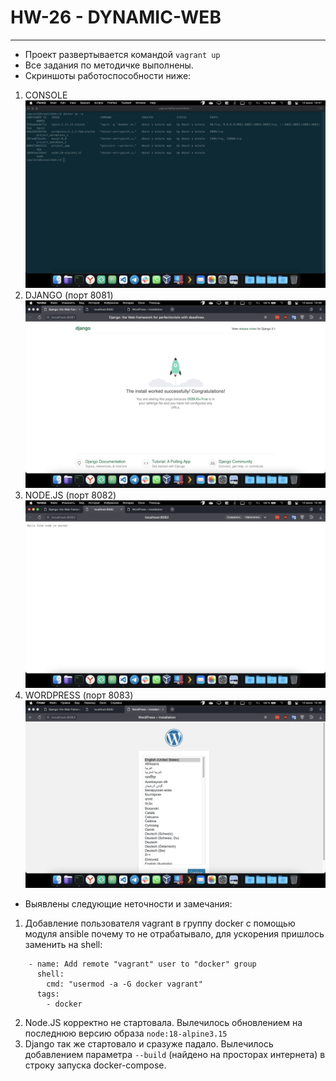 # **HW-26 - DYNAMIC-WEB**
---
- Проект развертывается командой `vagrant up`
- Все задания по методичке выполнены.
- Скриншоты работоспособности ниже:
1. CONSOLE
![](./screen/console.jpg)
2. DJANGO (порт 8081)
![](./screen/1.jpg)
3. NODE.JS (порт 8082)
![](./screen/2.jpg)
4. WORDPRESS (порт 8083)
![](./screen/3.jpg)
- Выявлены следующие неточности и замечания:
1. Добавление пользователя vagrant в группу docker с помощью модуля ansible почему то не отрабатывало, для ускорения пришлось заменить на shell:
```
    - name: Add remote "vagrant" user to "docker" group
      shell: 
        cmd: "usermod -a -G docker vagrant"
      tags:
        - docker
```
2. Node.JS корректно не стартовала. Вылечилось обновлением на последнюю версию образа `node:18-alpine3.15`
3. Django так же стартовало и сразуже падало. Вылечилось добавлением параметра `--build` (найдено на просторах интернета) в строку запуска docker-compose.
